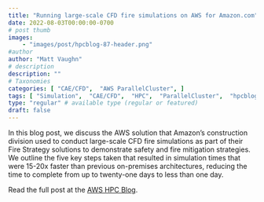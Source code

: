 ```yaml
---
title: "Running large-scale CFD fire simulations on AWS for Amazon.com"
date: 2022-08-03T00:00:00-0700
# post thumb
images:
    - "images/post/hpcblog-87-header.png"
#author
author: "Matt Vaughn"
# description
description: ""
# Taxonomies
categories: [ "CAE/CFD",  "AWS ParallelCluster", ]
tags: [ "Simulation",  "CAE/CFD",  "HPC",  "ParallelCluster",  "hpcblog", ]
type: "regular" # available type (regular or featured)
draft: false
---
```


In this blog post, we discuss the AWS solution that Amazon’s construction division used to conduct large-scale CFD fire simulations as part of their Fire Strategy solutions to demonstrate safety and fire mitigation strategies. We outline the five key steps taken that resulted in simulation times that were 15-20x faster than previous on-premises architectures, reducing the time to complete from up to twenty-one days to less than one day.

Read the full post at the [AWS HPC Blog](https://aws.amazon.com/blogs/hpc/amazon-runs-large-scale-cfd-fire-simulations-on-aws/).
